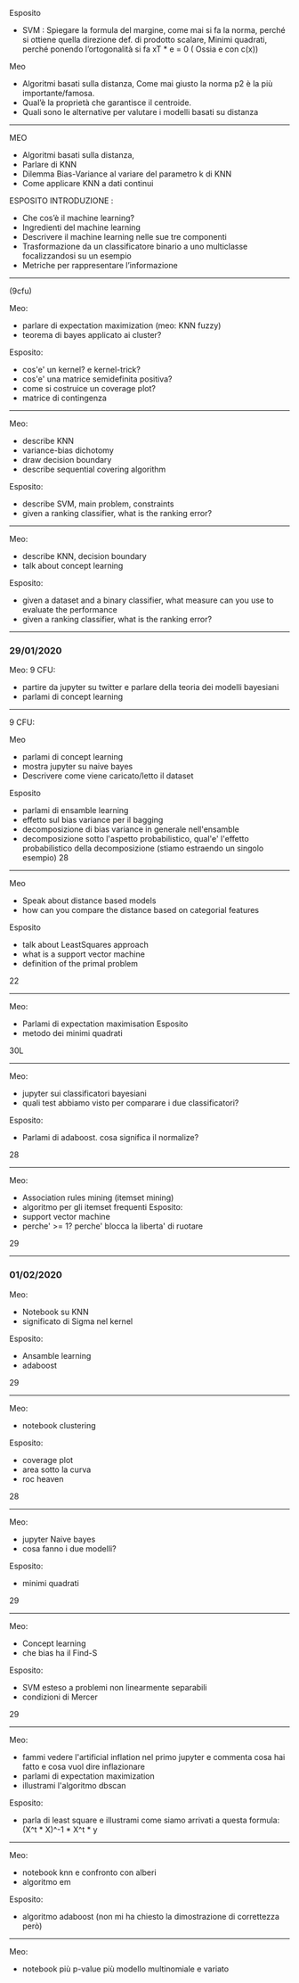 Esposito
- SVM :
Spiegare la formula del margine, come mai si fa la norma, perché si ottiene quella direzione
def. di prodotto scalare,
Minimi quadrati, perché ponendo l’ortogonalità si fa xT * e = 0 ( Ossia e con c(x))

Meo
- Algoritmi basati sulla distanza,
Come mai giusto la norma p2 è la più importante/famosa.
- Qual’è la proprietà che garantisce il centroide.
- Quali sono  le alternative per valutare i modelli basati su distanza

-------------------

MEO 
- Algoritmi basati sulla distanza,
- Parlare di KNN
- Dilemma Bias-Variance al variare del parametro k di KNN
- Come applicare KNN a dati continui

ESPOSITO
INTRODUZIONE :
- Che cos’è il machine learning?
- Ingredienti del machine learning
- Descrivere il machine learning nelle sue tre componenti
- Trasformazione da un classificatore binario a uno multiclasse focalizzandosi su un esempio
- Metriche per rappresentare l’informazione

--------

(9cfu)

Meo:
- parlare di expectation maximization (meo: KNN fuzzy)
- teorema di bayes applicato ai cluster?

Esposito:
- cos'e' un kernel? e kernel-trick?
- cos'e' una matrice semidefinita positiva?
- come si costruice un coverage plot?
- matrice di contingenza

----

Meo:
- describe KNN
- variance-bias dichotomy 
- draw decision boundary
- describe sequential covering algorithm

Esposito:
- describe SVM, main problem, constraints
- given a ranking classifier, what is the ranking error?

----

Meo:
- describe KNN, decision boundary
- talk about concept learning

Esposito:
- given a dataset and a binary classifier, what measure can you use to evaluate the performance
- given a ranking classifier, what is the ranking error?

--------
### 29/01/2020

Meo:
9 CFU:
- partire da jupyter su twitter e parlare della teoria dei modelli bayesiani
- parlami di concept learning

---------
9 CFU:

Meo
- parlami di concept learning
- mostra jupyter su naive bayes
 - Descrivere come viene caricato/letto il dataset

Esposito
- parlami di ensamble learning
- effetto sul bias variance per il bagging
- decomposizione di bias variance in generale nell'ensamble
- decomposizione sotto l'aspetto probabilistico, qual'e' l'effetto probabilistico della decomposizione (stiamo estraendo un singolo esempio)
28

----------

Meo
- Speak about distance based models
- how can you compare the distance based on categorial features

Esposito
- talk about LeastSquares approach
- what is a support vector machine
- definition of the primal problem

22

-----------

Meo:
- Parlami di expectation maximisation
Esposito
- metodo dei minimi quadrati

30L

-----------
Meo: 
- jupyter sui classificatori bayesiani
- quali test abbiamo visto per comparare i due classificatori?

Esposito:
- Parlami di adaboost. cosa significa il normalize?

28

----------

Meo:
- Association rules mining (itemset mining)
- algoritmo per gli itemset frequenti
Esposito:
- support vector machine
- perche' >= 1? perche' blocca la liberta' di ruotare

29

-----------
### 01/02/2020

Meo:
- Notebook su KNN
- significato di Sigma nel kernel

Esposito:
- Ansamble learning
- adaboost

29

-----------

Meo:
- notebook clustering

Esposito:
- coverage plot
- area sotto la curva
- roc heaven

28

------------

Meo:
- jupyter Naive bayes
- cosa fanno i due modelli?

Esposito:
- minimi quadrati

29

-------------

Meo:
- Concept learning
- che bias ha il Find-S

Esposito:
- SVM esteso a problemi non linearmente separabili
- condizioni di Mercer

29

-------------

Meo:
- fammi vedere l'artificial inflation nel primo jupyter e commenta cosa hai fatto e cosa vuol dire inflazionare
- parlami di expectation maximization
- illustrami l'algoritmo dbscan

Esposito:
- parla di least square e illustrami come siamo arrivati a questa formula: (X^t * X)^-1 * X^t * y

-------------

Meo:
- notebook knn e confronto con alberi
- algoritmo em

Esposito:
- algoritmo adaboost (non mi ha chiesto la dimostrazione di correttezza però)

-------------

Meo:
- notebook più p-value più modello multinomiale e variato
